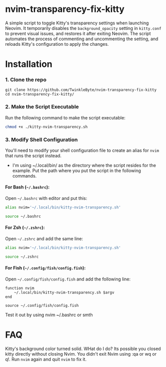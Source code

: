 # nvim-transparency-fix-kitty

A simple script to toggle Kitty's transparency settings when launching Neovim. It temporarily disables the `background_opacity` setting in `kitty.conf` to prevent visual issues, and restores it after exiting Neovim. The script automates the process of commenting and uncommenting the setting, and reloads Kitty's configuration to apply the changes.

# Installation
### 1. **Clone the repo**
```
git clone https://github.com/TwinkleByte/nvim-transparency-fix-kitty
cd nvim-transparency-fix-kitty/
```

### 2. **Make the Script Executable**
Run the following command to make the script executable:
```bash
chmod +x ./kitty-nvim-transparency.sh
```

### 3. **Modify Shell Configuration**
You'll need to modify your shell configuration file to create an alias for `nvim` that runs the script instead.
* I'm using ~/.local/bin/ as the directory where the script resides for the example. Put the path where you put the script in the following commands.

#### **For Bash** (`~/.bashrc`):
Open `~/.bashrc` with editor and put this:

```bash
alias nvim='~/.local/bin/kitty-nvim-transparency.sh'
```
```bash
source ~/.bashrc
```
#### **For Zsh** (`~/.zshrc`):
Open `~/.zshrc` and add the same line:
```zsh
alias nvim='~/.local/bin/kitty-nvim-transparency.sh'
```
```bash
source ~/.zshrc
```
#### **For Fish** (`~/.config/fish/config.fish`):
Open `~/.config/fish/config.fish` and add the following line:
```fish
function nvim
    ~/.local/bin/kitty-nvim-transparency.sh $argv
end
```
```fish
source ~/.config/fish/config.fish
```

Test it out by using nvim ~/.bashrc or smth

# FAQ
Kitty's background color turned solid. WHat do I do?
Its possible you closed kitty directly without closing Nvim. You didn't exit Nvim using :qa or wq or q!. Run `nvim` again and quit `nvim` to fix it. 
